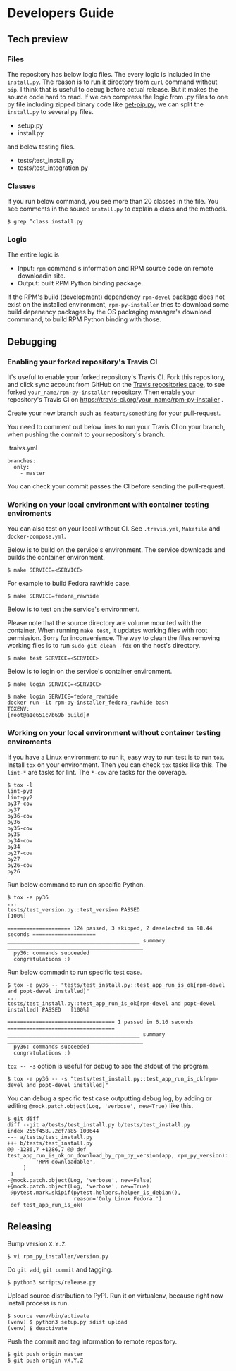 # Developers Guide

## Tech preview

### Files

The repository has below logic files. The every logic is included in the `install.py`. The reason is to run it directory from `curl` command without `pip`. I think that is useful to debug before actual release. But it makes the source code hard to read.
If we can compress the logic from .py files to one py file including zipped binary code like [get-pip.py](https://github.com/pypa/get-pip/blob/master/get-pip.py), we can split the `install.py` to several py files.

* setup.py
* install.py

and below testing files.

* tests/test_install.py
* tests/test_integration.py

### Classes

If you run below command, you see more than 20 classes in the file.
You see comments in the source `install.py` to explain a class and the methods.

```
$ grep ^class install.py
```

### Logic

The entire logic is

* Input: `rpm` command's information and RPM source code on remote downloadin site.
* Output: built RPM Python binding package.

If the RPM's build (development) dependency `rpm-devel` package does not exist on the installed environment, `rpm-py-installer` tries to download some build depenency packages by the OS packaging manager's download commmand, to build RPM Python binding with those.

## Debugging

### Enabling your forked repository's Travis CI

It's useful to enable your forked repository's Travis CI.
Fork this repository, and click sync account from GitHub on the [Travis repositories page](https://travis-ci.org/account/repositories), to see forked `your_name/rpm-py-installer` repository.
Then enable your repository's Travis CI on https://travis-ci.org/your_name/rpm-py-installer .

Create your new branch such as `feature/something` for your pull-request.

You need to comment out below lines to run your Travis CI on your branch, when pushing the commit to your repository's branch.

.traivs.yml

```
branches:
  only:
    - master
```

You can check your commit passes the CI before sending the pull-request.

### Working on your local environment with container testing enviroments

You can also test on your local without CI. See `.travis.yml`, `Makefile` and `docker-compose.yml`.

Below is to build on the service's environment.
The service downloads and builds the container environment.

```
$ make SERVICE=<SERVICE>
```

For example to build Fedora rawhide case.

```
$ make SERVICE=fedora_rawhide
```

Below is to test on the service's environment.

Please note that the source directory are volume mounted with the container.
When running `make test`, it updates working files with root permission.
Sorry for inconvenience. The way to clean the files removing working files is to run `sudo git clean -fdx` on the host's directory.

```
$ make test SERVICE=<SERVICE>
```

Below is to login on the service's container environment.


```
$ make login SERVICE=<SERVICE>
```

```
$ make login SERVICE=fedora_rawhide
docker run -it rpm-py-installer_fedora_rawhide bash
TOXENV:
[root@a1e651c7b69b build]#
```

### Working on your local environment without container testing enviroments

If you have a Linux environment to run it, easy way to run test is to run `tox`.
Install `tox` on your environment. Then you can check `tox` tasks like this.
The `lint-*` are tasks for lint. The `*-cov` are tasks for the coverage.

```
$ tox -l
lint-py3
lint-py2
py37-cov
py37
py36-cov
py36
py35-cov
py35
py34-cov
py34
py27-cov
py27
py26-cov
py26
```

Run below command to run on specific Python.

```
$ tox -e py36
...
tests/test_version.py::test_version PASSED                                             [100%]

==================== 124 passed, 3 skipped, 2 deselected in 98.44 seconds ====================
__________________________________________ summary ___________________________________________
  py36: commands succeeded
  congratulations :)
```

Run below commadn to run specific test case.

```
$ tox -e py36 -- "tests/test_install.py::test_app_run_is_ok[rpm-devel and popt-devel installed]"
...
tests/test_install.py::test_app_run_is_ok[rpm-devel and popt-devel installed] PASSED   [100%]

================================== 1 passed in 6.16 seconds ==================================
__________________________________________ summary ___________________________________________
  py36: commands succeeded
  congratulations :)
```


`tox -- -s` option is useful for debug to see the stdout of the program.

```
$ tox -e py36 -- -s "tests/test_install.py::test_app_run_is_ok[rpm-devel and popt-devel installed]"
```

You can debug a specific test case outputting debug log, by adding or editing `@mock.patch.object(Log, 'verbose', new=True)` like this.

```
$ git diff
diff --git a/tests/test_install.py b/tests/test_install.py
index 255f458..2cf7a85 100644
--- a/tests/test_install.py
+++ b/tests/test_install.py
@@ -1286,7 +1286,7 @@ def test_app_run_is_ok_on_download_by_rpm_py_version(app, rpm_py_version):
         'RPM downloadable',
     ]
 )
-@mock.patch.object(Log, 'verbose', new=False)
+@mock.patch.object(Log, 'verbose', new=True)
 @pytest.mark.skipif(pytest.helpers.helper_is_debian(),
                     reason='Only Linux Fedora.')
 def test_app_run_is_ok(
```

## Releasing

Bump version `X.Y.Z`.

```
$ vi rpm_py_installer/version.py
```

Do `git add`, `git commit` and tagging.

```
$ python3 scripts/release.py
```

Upload source distribution to PyPI.
Run it on virtualenv, because right now install process is run.

```
$ source venv/bin/activate
(venv) $ python3 setup.py sdist upload
(venv) $ deactivate
```

Push the commit and tag information to remote repository.

```
$ git push origin master
$ git push origin vX.Y.Z
```

